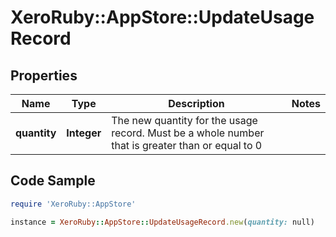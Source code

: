 # XeroRuby::AppStore::UpdateUsageRecord

## Properties

Name | Type | Description | Notes
------------ | ------------- | ------------- | -------------
**quantity** | **Integer** | The new quantity for the usage record. Must be a whole number that is greater than or equal to 0 | 

## Code Sample

```ruby
require 'XeroRuby::AppStore'

instance = XeroRuby::AppStore::UpdateUsageRecord.new(quantity: null)
```


